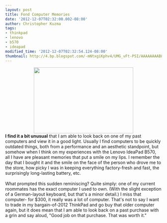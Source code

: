 ```yaml
---
layout: post
title: Fond Computer Memories
date: '2012-12-07T02:32:00.002-08:00'
author: Christopher Kuzma
tags:
- thinkpad
- lenovo
- b570
- ideapad
modified_time: '2012-12-07T02:32:54.124-08:00'
thumbnail: http://4.bp.blogspot.com/-mNtxgiKphv4/UMG_vFt-PSI/AAAAAAAAB88/MQ9Pk_9X1S4/s72-c/b51f1ca0.jpg
---
```


<div class="separator" style="clear: both; text-align: center;"><a href="http://4.bp.blogspot.com/-mNtxgiKphv4/UMG_vFt-PSI/AAAAAAAAB88/MQ9Pk_9X1S4/s1600/b51f1ca0.jpg" imageanchor="1" style="margin-left: 1em; margin-right: 1em;"><img border="0" height="212" src="http://4.bp.blogspot.com/-mNtxgiKphv4/UMG_vFt-PSI/AAAAAAAAB88/MQ9Pk_9X1S4/s320/b51f1ca0.jpg" width="320" /></a></div><b>I find it a bit unusual</b>&nbsp;that I am able to look back on one of my past computers and view it in a good light. Usually I find computers to be quickly outdated things, both from a performance and an aesthetic standpoint, but somehow when I think on my experiences with the Lenovo IdeaPad B570, all I have are pleasant memories that put a smile on my lips. I remember the day that I bought it and the smile on the face of the person who drove me to the store, how picky I was in keeping everything factory-fresh and fast, the surprisingly long-lasting battery, etc.<br /><br />What prompted this sudden reminiscing? Quite simply: one of my current roommates has the exact computer I used to own. (With the slight exception of a German-layout keyboard, but that's a minor detail.) I miss that computer- for $300, it really was a lot of computer. That's not to say I want to trade in my bargain-of-2012 ThinkPad and go buy that older computer again, but it does mean that I am able to look back on a past purchase with a grin and say aloud, "Good job on that purchase. That was worth it."
